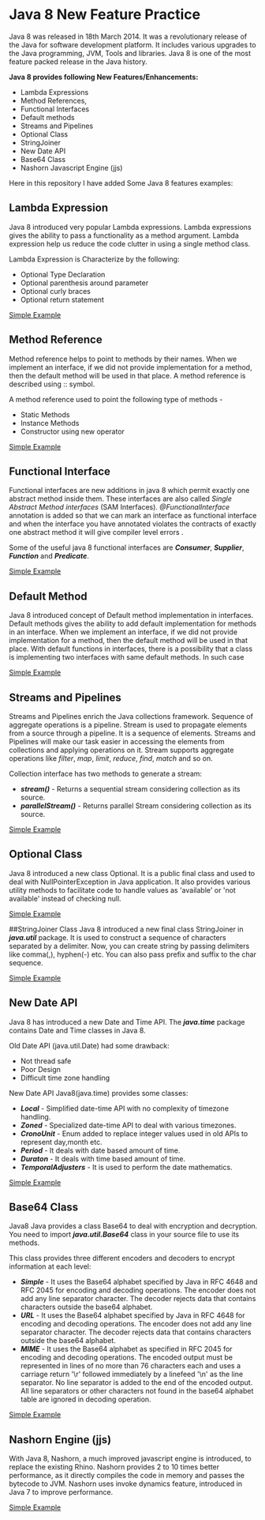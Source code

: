 # Java 8 New Feature Practice
Java 8 was released in 18th March 2014. It was a revolutionary release of the Java for software development platform. It includes various upgrades to the Java programming, JVM, Tools and libraries. Java 8 is one of the most feature packed release in the Java history.

**Java 8 provides following New Features/Enhancements:**
 - Lambda Expressions
 - Method References,
 - Functional Interfaces
 - Default methods
 - Streams and Pipelines
 - Optional Class
 - StringJoiner
 - New Date API
 - Base64 Class
 - Nashorn Javascript Engine (jjs)

Here in this repository I have added Some Java 8 features examples: 

## Lambda Expression
Java 8 introduced very popular Lambda expressions. Lambda expressions gives the ability to pass a functionality as a method argument. Lambda expression help us reduce the code clutter in using a single method class.
  
Lambda Expression is Characterize by the following:
   - Optional Type Declaration
   - Optional parenthesis around parameter
   - Optional curly braces
   - Optional return statement

[Simple Example](https://github.com/kkv4all/java-8-practice/blob/master/src/com/java8/features/lambdaexp/LambdaExpression.java)

## Method Reference
Method reference helps to point to methods by their names. When we implement an interface, if we did not provide implementation for a method, then the default method will be used in that place. A method reference is described using :: symbol.

A method reference used to point the following type of methods - 
   - Static Methods 
   - Instance Methods
   - Constructor using new operator

[Simple Example](https://github.com/kkv4all/java-8-practice/blob/master/src/com/java8/features/methodref/MethodReference.java)

## Functional Interface
Functional interfaces are new additions in java 8 which permit exactly one abstract method inside them. These interfaces are also called _Single Abstract Method interfaces_ (SAM Interfaces). _@FunctionalInterface_ annotation is added so that we can mark an interface as functional interface and when the interface you have annotated violates the contracts of exactly one abstract method it will give compiler level errors .
 
Some of the useful java 8 functional interfaces are _**Consumer**_, _**Supplier**_, _**Function**_ and _**Predicate**_.

[Simple Example](https://github.com/kkv4all/java-8-practice/blob/master/src/com/java8/features/func_interface/FunctionalInterfaceTest.java)

## Default Method
Java 8 introduced concept of Default method implementation in interfaces. Default methods gives the ability to add default implementation for methods in an interface. When we implement an interface, if we did not provide implementation for a method, then the default method will be used in that place.
With default functions in interfaces, there is a possibility that a class is implementing two interfaces with same default methods. In such case 

[Simple Example](https://github.com/kkv4all/java-8-practice/blob/master/src/com/java8/features/func_interface/FunctionalInterfaceTest.java)

## Streams and Pipelines
Streams and Pipelines enrich the Java collections framework. Sequence of aggregate operations is a pipeline. Stream is used to propagate elements from a source through a pipeline. It is a sequence of elements. Streams and Pipelines will make our task easier in accessing the elements from collections and applying operations on it.
Stream supports aggregate operations like _filter_, _map_, _limit_, _reduce_, _find_, _match_ and so on.

Collection interface has two methods to generate a stream:
 - _**stream()**_ - Returns a sequential stream considering collection as its source.
 - _**parallelStream()**_ - Returns  parallel Stream considering collection as its source.

[Simple Example](https://github.com/kkv4all/java-8-practice/blob/master/src/com/java8/features/streams/Stream.java)

## Optional Class
Java 8 introduced a new class Optional. It is a public final class and used to deal with NullPointerException in Java application. It also provides various utility methods to facilitate code to handle values as 'available' or 'not available' instead of checking null.
 
[Simple Example](https://github.com/kkv4all/java-8-practice/blob/master/src/com/java8/features/optional/OptionTest.java)

##StringJoiner Class
Java 8 introduced a new final class StringJoiner in _**java.util**_ package. It is used to construct a sequence of characters separated by a delimiter. Now, you can create string by passing delimiters like comma(,), hyphen(-) etc. You can also pass prefix and suffix to the char sequence.

[Simple Example](https://github.com/kkv4all/java-8-practice/blob/master/src/com/java8/features/stringjoiner/StringJoinerTest.java)

## New Date API
Java 8 has introduced a new Date and Time API. The _**java.time**_ package contains Date and Time classes in Java 8.

Old Date API (java.util.Date) had some drawback:
 - Not thread safe
 - Poor Design
 - Difficult time zone handling

New Date API Java8(java.time) provides some classes:
 - _**Local**_ - Simplified date-time API with no complexity of timezone handling.
 - _**Zoned**_ - Specialized date-time API to deal with various timezones.
 - _**CronoUnit**_ - Enum added to replace integer values used in old APIs to represent day,month etc.
 - _**Period**_ - It deals with date based amount of time.
 - _**Duraton**_ - It deals with time based amount of time.
 - _**TemporalAdjusters**_ - It is used to perform the date mathematics.

[Simple Example](https://github.com/kkv4all/java-8-practice/blob/master/src/com/java8/features/datetimeapi/DateTimeAPI.java)

## Base64 Class
Java8 Java provides a class Base64 to deal with encryption and decryption. You need to import _**java.util.Base64**_ class in your source file to use its methods.

This class provides three different encoders and decoders to encrypt information at each level:
 - _**Simple**_ - It uses the Base64 alphabet specified by Java in RFC 4648 and RFC 2045 for encoding and decoding operations. The encoder does not add any line separator character. The decoder rejects data that contains characters outside the base64 alphabet.
 - _**URL**_ - It uses the Base64 alphabet specified by Java in RFC 4648 for encoding and decoding operations. The encoder does not add any line separator character. The decoder rejects data that contains characters outside the base64 alphabet.
 - _**MIME**_ - It uses the Base64 alphabet as specified in RFC 2045 for encoding and decoding operations. The encoded output must be represented in lines of no more than 76 characters each and uses a carriage return '\r' followed immediately by a linefeed '\n' as the line separator. No line separator is added to the end of the encoded output. All line separators or other characters not found in the base64 alphabet table are ignored in decoding operation.
 
[Simple Example](https://github.com/kkv4all/java-8-practice/blob/master/src/com/java8/features/base64/Base64Test.java)

## Nashorn Engine (jjs)
With Java 8, Nashorn, a much improved javascript engine is introduced, to replace the existing Rhino. Nashorn provides 2 to 10 times better performance, as it directly compiles the code in memory and passes the bytecode to JVM. Nashorn uses invoke dynamics feature, introduced in Java 7 to improve performance.

[Simple Example](https://github.com/kkv4all/java-8-practice/tree/master/src/com/java8/features/nashorn)